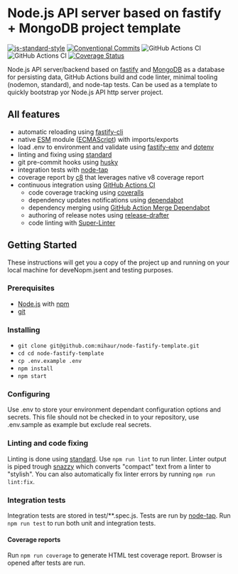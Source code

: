 # Node.js API server based on fastify + MongoDB project template

[![js-standard-style][standard-image]][standard-url]
[![Conventional Commits][conventional-commits-image]][conventional-commits-url]
![GitHub Actions CI][github-action-nodejs-ci-url]
![GitHub Actions CI][github-action-lint-code-base-url]
[![Coverage Status][coveralls-badge-url]][coveralls-repo-url]

Node.js API server/backend based on [fastify][fastify-site-url] and [MongoDB][mongodb-uri] as a database for persisting data, GitHub Actions build and code linter, minimal tooling (nodemon, standard), and node-tap tests. Can be used as a template to quickly bootstrap yor Node.js API http server project.

## All features
* automatic reloading using [fastify-cli][fastify-cli-url]
* native [ESM][esm-url] module ([ECMAScript][ecma-script-url]) with imports/exports
* load .env to environment and validate using [fastify-env][fastify-env-url] and [dotenv][dotenv-url]
* linting and fixing using [standard][standard-url]
* git pre-commit hooks using [husky][husky-url]
* integration tests with [node-tap][node-tap-url]
* coverage report by [c8][c8-url] that leverages native v8 coverage report
* continuous integration using [GitHub Actions CI][github-actions-url]
  * code coverage tracking using [coveralls][coveralls-url]
  * dependency updates notifications using [dependabot][dependabot-url]
  * dependency merging using [GitHub Action Merge Dependabot][github-action-merge-dependabot]
  * authoring of release notes using [release-drafter][release-drafter-url]
  * code linting with [Super-Linter][super-litner-url]

## Getting Started

These instructions will get you a copy of the project up and running on your local machine for deveNopm.jsent and testing purposes.

### Prerequisites

* [Node.js][node-url] with [npm][npm-url]
* [git][git-book-url]

### Installing

* `git clone git@github.com:mihaur/node-fastify-template.git`
* `cd cd node-fastify-template`
* `cp .env.example .env`
* `npm install`
* `npm start`

### Configuring

Use .env to store your environment dependant configuration options and secrets. This file should not be checked in to your repository, use .env.sample as example but exclude real secrets.

### Linting and code fixing

Linting is done using [standard][standard-url]. Use `npm run lint` to run linter. Linter output is piped trough [snazzy][snazzy-url] which converts "compact" text from a linter to "stylish". You can also automatically fix linter errors by running `npm run lint:fix`.

### Integration tests

Integration tests are stored in test/**.spec.js. Tests are run by [node-tap][node-tap-url]. Run `npm run test` to run both unit and integration tests.

#### Coverage reports
Run `npm run coverage` to generate HTML test coverage report. Browser is opened after tests are run.

[conventional-commits-image]: https://img.shields.io/badge/Conventional%20Commits-1.0.0-yellow.svg
[conventional-commits-url]: https://conventionalcommits.org/
[coveralls-url]: https://coveralls.io/
[coveralls-repo-url]: https://coveralls.io/github/mihaur/node-fastify-template?branch=master
[coveralls-badge-url]: https://coveralls.io/repos/github/mihaur/node-fastify-template/badge.svg?branch=master
[c8-url]: https://github.com/bcoe/c8
[dependabot-url]: https://dependabot.com/
[dotenv-url]: https://github.com/motdotla/dotenv
[ecma-script-url]: https://tc39.es/ecma262/#sec-ecmascript-language-scripts-and-modules
[esm-url]: https://nodejs.org/api/esm.html#esm_modules_ecmascript_modules
[fastify-url]: https://github.com/fastify/fastify
[fastify-cli-url]: https://github.com/fastify/fastify-cli
[fastify-env-url]: https://github.com/fastify/fastify-env
[fastify-site-url]: fastify.io/
[git-book-url]: https://git-scm.com/book/en/v2/Getting-Started-Installing-Git
[github-action-merge-dependabot]: https://github.com/marketplace/actions/github-action-merge-dependabot
[github-action-nodejs-ci-url]: https://github.com/mihaur/node-fastify-template/workflows/Node.JS%20CI/badge.svg
[github-action-lint-code-base-url]: https://github.com/mihaur/node-fastify-template/workflows/Lint%20Code%20Base/badge.svg
[github-actions-url]: https://github.com/features/actions
[husky-url]: https://typicode.github.io/husky
[jsdoc-url]: https://devdocs.io/
[mongodb-uri]: https://www.mongodb.com/
[node-doc-url]: https://nodejs.org/en/docs/guides/debugging-getting-started/
[node-tap-url]: https://node-tap.org/
[node-url]: https://nodejs.org/en/
[npm-url]: https://www.npmjs.com/
[release-drafter-url]: https://github.com/marketplace/actions/release-drafter
[snazzy-url]: https://github.com/standard/snazzy
[standard-image]: https://img.shields.io/badge/code%20style-standard-brightgreen.svg
[standard-url]: http://standardjs.com/
[super-litner-url]: https://github.com/marketplace/actions/super-linter
